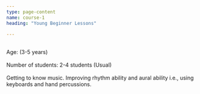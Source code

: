 ```yaml
---
type: page-content
name: course-1
heading: "Young Beginner Lessons"

---
```

<br/>Age: (3-5 years)<br/>
<br/>Number of students: 2-4 students (Usual) <br/>
<br/>Getting to know music. Improving rhythm ability and aural ability i.e., using keyboards and hand percussions.
